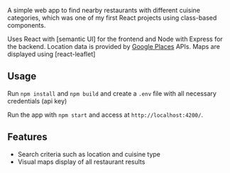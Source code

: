 A simple web app to find nearby restaurants with different cuisine categories, which was one of my first React projects using class-based components. 

Uses React with [semantic UI] for the frontend and Node with Express for the backend. Location data is provided by [Google Places](https://developers.google.com/places/web-service/intro) APIs. Maps are displayed using [react-leaflet]

## Usage

Run `npm install` and `npm build` and create a `.env` file with all necessary credentials (api key)

Run the app with `npm start` and access at `http://localhost:4200/`.

## Features

- Search criteria such as location and cuisine type
- Visual maps display of all restaurant results
